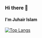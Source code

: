 ### Hi there 👋
#### I'm Juhair Islam

<canvas id="JS" width="400" height="400"></canvas>

[![Top Langs](https://github-readme-stats.vercel.app/api/top-langs/?username=Error6251&layout=compact&show_icons=true&theme=radical)](https://github.com/anuraghazra/github-readme-stats)


<script>
window.onload = function () {
  canv = document.getElementById("JS");
  draw = canv.getContext("2d");
  initial();
  setInterval(loop, 1000 / 15);
};

function initial() {
  nameText = new text();
}

function loop() {
  //Background
  draw.fillStyle = "black";
  draw.fillRect(0, 0, canv.width, canv.height);

  nameText.update();
  nameText.check();
}

//Other objects
class text {
  constructor() {
    this.x = 0;
    this.y = 0;
    this.sizeX = 150;
    this.sizeY = 110;
    this.velX = 5;
    this.velY = 7;
    this.color = ["red", "white", "blue", "green"];
    this.colNo = 0;
  }

  update() {
    draw.fillStyle = this.color[this.colNo];
    draw.fillRect(this.x, this.y, this.sizeX, this.sizeY);

    let x = this.x;
    let y = this.y + this.sizeY - 10;
    draw.fillStyle = "black";
    draw.font = "50px Calluna";
    draw.fillText("Juhair", x+15, y-50);
    draw.fillText("Islam", x+20, y-10);
    
    this.x += this.velX;
    this.y += this.velY;
  }
  check() {
    if (this.x + this.sizeX + this.velX > canv.width) {
      this.velX -= this.velX * 2;
      this.colNo = 0;
    }
    if (this.y + this.sizeY + this.velY > canv.height) {
      this.velY -= this.velY * 2;
      this.colNo = 1;
    }
    if (this.x + this.velX < 0) {
      this.velX -= this.velX * 2;
      this.colNo = 2;
    }
    if (this.y + this.velY < 0) {
      this.velY -= this.velY * 2;
      this.colNo = 3;
    }
  }
}
</script>
